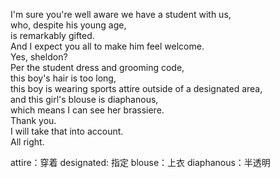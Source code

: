 
I'm sure you're well aware we have a student with us,     
who, despite his young age,    
is remarkably gifted.    
And I expect you all to make him feel welcome.    
Yes, sheldon?    
Per the student dress and grooming code,    
this boy's hair is too long,    
this boy is wearing sports attire outside of a designated area,    
and this girl's blouse is diaphanous,    
which means I can see her brassiere.    
Thank you.    
I will take that into account.    
All right.    


attire：穿着
designated: 指定
blouse：上衣
diaphanous：半透明


